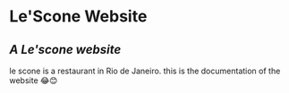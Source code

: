 # Le'Scone Website
## _A Le'scone website_
le scone is a restaurant in Rio de Janeiro. this is the documentation of the website 😂😊
